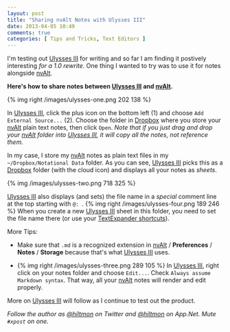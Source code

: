 ```yaml
---
layout: post
title: "Sharing nvAlt Notes with Ulysses III"
date: 2013-04-05 10:49
comments: true
categories: [ Tips and Tricks, Text Editors ]
---
```


I'm testing out [Ulysses III][linksynergy] for writing and so far I am finding it postively interesting *for a 1.0 rewrite*. One thing I wanted to try was to use it for notes alongside [nvAlt][brettterpstra].

**Here's how to share notes between [Ulysses III][linksynergy] and [nvAlt][brettterpstra].**

{% img right /images/ulysses-one.png 202 138 %}

In [Ulysses III][linksynergy], click the plus icon on the bottom left (1) and choose `Add External Source...` (2). Choose the folder in [Dropbox][dropbox] where you store your [nvAlt][brettterpstra] plain text notes, then click `Open`. *Note that if you just drag and drop your [nvAlt][brettterpstra] folder into [Ulysses III][linksynergy], it will copy all the notes, not reference them.*

In my case, I store my [nvAlt][brettterpstra] notes as plain text files in my `~/Dropbox/Notational Data` folder. As you can see, [Ulysses III][linksynergy] picks this as a [Dropbox][dropbox] folder (with the cloud icon) and displays all your notes as *sheets*.

{% img /images/ulysses-two.png 718 325 %}

[Ulysses III][linksynergy] also displays (and sets) the file name in a *special* comment line at the top starting with `@: `. {% img right /images/ulysses-four.png 189 246 %} When you create a new [Ulysses III][linksynergy] sheet in this folder, you need to set the file name there (or use your [TextExpander shortcuts][hiltmon]).

More Tips:

* Make sure that `.md` is a recognized extension in [nvAlt][brettterpstra] / **Preferences** / **Notes** / **Storage** because that's what [Ulysses III][linksynergy] uses.

* {% img right /images/ulysses-three.png 289 105 %} In [Ulysses III][linksynergy], right click on your notes folder and choose `Edit...`. Check `Always assume Markdown syntax`. That way, all your [nvAlt][brettterpstra] notes will render and edit properly.

More on [Ulysses III][linksynergy] will follow as I continue to test out the product.

*Follow the author as [@hiltmon][twitter] on Twitter and [@hiltmon][app] on App.Net. Mute `#xpost` on one.*

[app]: http://alpha.app.net/hiltmon
[brettterpstra]: http://brettterpstra.com/projects/nvalt/
[dropbox]: https://www.dropbox.com
[hiltmon]: http://hiltmon.com/blog/2012/04/15/text-notes-going-electronic/
[linksynergy]: http://click.linksynergy.com/fs-bin/stat?id=V41G*FiMqjc&offerid=146261&type=3&subid=0&tmpid=1826&RD_PARM1=https%253A%252F%252Fitunes.apple.com%252Fus%252Fapp%252Fulysses-iii%252Fid623795237%253Fmt%253D12%2526uo%253D4%2526partnerId%253D30
[twitter]: http://twitter.com/hiltmon
